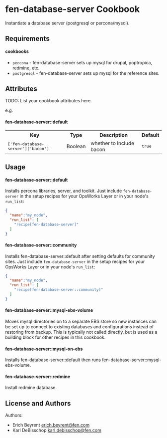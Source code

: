 fen-database-server Cookbook
============================
Instantiate a database server (postgresql or percona/mysql).

Requirements
------------
#### cookbooks
- `percona` - fen-database-server sets up mysql for drupal, poptropica, redmine, etc.
- `postgresql` - fen-database-server sets up mysql for the reference sites.

Attributes
----------
TODO: List your cookbook attributes here.

e.g.
#### fen-database-server::default
<table>
  <tr>
    <th>Key</th>
    <th>Type</th>
    <th>Description</th>
    <th>Default</th>
  </tr>
  <tr>
    <td><tt>['fen-database-server']['bacon']</tt></td>
    <td>Boolean</td>
    <td>whether to include bacon</td>
    <td><tt>true</tt></td>
  </tr>
</table>

Usage
-----
#### fen-database-server::default
Installs percona libraries, server, and toolkit. Just include `fen-database-server`
in the setup recipes for your OpsWorks Layer or in your node's `run_list`:

```json
{
  "name":"my_node",
  "run_list": [
    "recipe[fen-database-server]"
  ]
}
```

#### fen-database-server::community
Installs fen-database-server::default after setting defaults for community sites.
Just include `fen-database-server` in the setup recipes for your OpsWorks Layer
or in your node's `run_list`:

```json
{
  "name":"my_node",
  "run_list": [
    "recipe[fen-database-server::community]"
  ]
}
```

#### fen-database-server::mysql-ebs-volume
Moves mysql directories on to a separate EBS store so new instances can be set up
to connect to existing databases and configurations instead of restoring from
backup. This is typically not called directly, but is used as a building block for
other recipes in this cookbook.

#### fen-database-server::mysql-on-ebs
Installs fen-database-server::default then runs fen-database-server::mysql-ebs-volume.

#### fen-database-server::redmine
Install redmine database.

License and Authors
-------------------
Authors:

* Erich Beyrent <erich.beyrent@fen.com>
* Karl DeBisschop <karl.debisschop@fen.com>